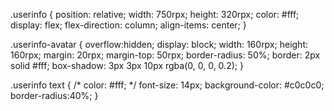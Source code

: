 <view class="userinfo">
  <view class="userinfo-avatar">
    <open-data  type="userAvatarUrl"></open-data>
  </view>
    <open-data type="userNickName"></open-data>
</view>




.userinfo {
  position: relative;
  width: 750rpx;
  height: 320rpx;
  color: #fff;
  display: flex;
  flex-direction: column;
  align-items: center;
}

.userinfo-avatar {
  overflow:hidden;
  display: block;
  width: 160rpx;
  height: 160rpx;
  margin: 20rpx;
  margin-top: 50rpx;
  border-radius: 50%;
  border: 2px solid #fff;
  box-shadow: 3px 3px 10px rgba(0, 0, 0, 0.2);
}

.userinfo text {
  /* color: #fff; */
  font-size: 14px;
  background-color: #c0c0c0;
  border-radius:40%;
}
